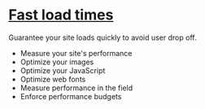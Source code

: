 # [Fast load times](https://web.dev/fast)
Guarantee your site loads quickly to avoid user drop off.

* Measure your site's performance
* Optimize your images
* Optimize your JavaScript
* Optimize web fonts
* Measure performance in the field
* Enforce performance budgets